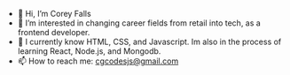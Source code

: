 - 👋 Hi, I’m Corey Falls
- 👀 I’m interested in changing career fields from retail into tech, as a frontend developer.
- 🌱 I currently know HTML, CSS, and Javascript. Im also in the process of learning React, Node.js, and Mongodb.
- 📫 How to reach me: cgcodesjs@gmail.com

<!---
Corey-G11/Corey-G11 is a ✨ special ✨ repository because its `README.md` (this file) appears on your GitHub profile.
You can click the Preview link to take a look at your changes.
--->

